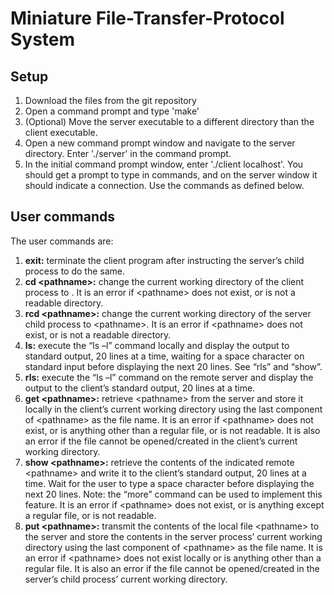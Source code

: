 # Miniature File-Transfer-Protocol System

## Setup
1. Download the files from the git repository
2. Open a command prompt and type 'make'
3. (Optional) Move the server executable to a different directory than the client executable.
4. Open a new command prompt window and navigate to the server directory. Enter './server' in the command prompt.
5. In the initial command prompt window, enter './client localhost'. You should get a prompt to type in commands, and on the server window it should indicate a connection. Use the commands as defined below.

## User commands
The user commands are:
1. **exit:** terminate the client program after instructing the server’s child process to do the same.
2. **cd \<pathname\>:** change the current working directory of the client process to <pathname>. It is an error if \<pathname\> does not exist, or is not a readable directory.
3. **rcd \<pathname\>:** change the current working directory of the server child process to \<pathname\>. It is an error if \<pathname\> does not exist, or is not a readable directory.
4. **ls:** execute the “ls –l” command locally and display the output to standard output, 20 lines at a time, waiting for a space character on standard input before displaying the next 20 lines. See “rls” and “show”.
5. **rls:** execute the “ls –l” command on the remote server and display the output to the client’s standard output, 20 lines at a time.
6. **get \<pathname\>:** retrieve \<pathname\> from the server and store it locally in the client’s current working directory using the last component of \<pathname\> as the file name. It is an error if \<pathname\> does not exist, or is anything other than a regular file, or is not readable. It is also an error if the file cannot be opened/created in the client’s current working directory.
7. **show \<pathname\>:** retrieve the contents of the indicated remote \<pathname\> and write it to the client’s standard output, 20 lines at a time. Wait for the user to type a space character before displaying the next 20 lines. Note: the “more” command can be used to implement this feature. It is an error if \<pathname\> does not exist, or is anything except a regular file, or is not readable.
8. **put \<pathname\>:** transmit the contents of the local file \<pathname\> to the server and store the contents in the server process’ current working directory using the last component of \<pathname\> as the file name. It is an error if \<pathname\> does not exist locally or is anything other than a regular file. It is also an error if the file cannot be opened/created in the server’s child process’ current working directory.
